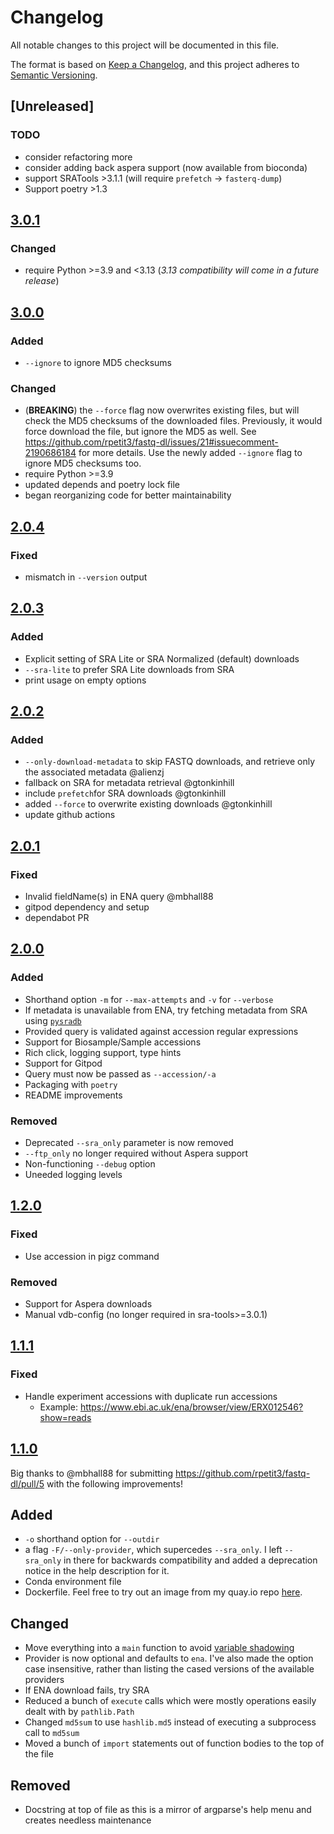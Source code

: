 # Changelog

All notable changes to this project will be documented in this file.

The format is based on [Keep a Changelog](https://keepachangelog.com/en/1.0.0/),
and this project adheres to [Semantic Versioning](https://semver.org/spec/v2.0.0.html).

## [Unreleased]

### TODO

- consider refactoring more
- consider adding back aspera support (now available from bioconda)
- support SRATools >3.1.1 (will require `prefetch` -> `fasterq-dump`)
- Support poetry >1.3

## [3.0.1]

### Changed

- require Python >=3.9 and <3.13 (_3.13 compatibility will come in a future release_)

[3.0.1]: https://github.com/rpetit3/fastq-dl/compare/v3.0.0...v3.0.1

## [3.0.0]

### Added

- `--ignore` to ignore MD5 checksums

### Changed

- (**BREAKING**) the `--force` flag now overwrites existing files, but will check the MD5
  checksums of the downloaded files. Previously, it would force download the file, but
  ignore the MD5 as well. See https://github.com/rpetit3/fastq-dl/issues/21#issuecomment-2190686184
  for more details. Use the newly added `--ignore` flag to ignore MD5 checksums too.
- require Python >=3.9
- updated depends and poetry lock file
- began reorganizing code for better maintainability

[3.0.0]: https://github.com/rpetit3/fastq-dl/compare/v2.0.4...v3.0.0

## [2.0.4]

### Fixed

- mismatch in `--version` output

[2.0.4]: https://github.com/rpetit3/fastq-dl/compare/v2.0.3...v2.0.4

## [2.0.3]

### Added

- Explicit setting of SRA Lite or SRA Normalized (default) downloads
- `--sra-lite` to prefer SRA Lite downloads from SRA
- print usage on empty options

[2.0.3]: https://github.com/rpetit3/fastq-dl/compare/v2.0.2...v2.0.3

## [2.0.2]

### Added

- `--only-download-metadata` to skip FASTQ downloads, and retrieve only the associated metadata @alienzj
- fallback on SRA for metadata retrieval @gtonkinhill
- include `prefetch`for SRA downloads @gtonkinhill
- added `--force` to overwrite existing downloads @gtonkinhill
- update github actions

[2.0.2]: https://github.com/rpetit3/fastq-dl/compare/v2.0.1...v2.0.2

## [2.0.1]

### Fixed

- Invalid fieldName(s) in ENA query @mbhall88
- gitpod dependency and setup
- dependabot PR

[2.0.1]: https://github.com/rpetit3/fastq-dl/compare/v2.0.0...v2.0.1

## [2.0.0]

### Added

- Shorthand option `-m` for `--max-attempts` and `-v` for `--verbose`
- If metadata is unavailable from ENA, try fetching metadata from SRA using [`pysradb`][pysradb]
- Provided query is validated against accession regular expressions
- Support for Biosample/Sample accessions
- Rich click, logging support, type hints
- Support for Gitpod
- Query must now be passed as `--accession/-a`
- Packaging with `poetry`
- README improvements

### Removed

- Deprecated `--sra_only` parameter is now removed
- `--ftp_only` no longer required without Aspera support
- Non-functioning `--debug` option
- Uneeded logging levels

[2.0.0]: https://github.com/rpetit3/fastq-dl/compare/v1.2.0...v2.0.0
[pysradb]: https://github.com/saketkc/pysradb

## [1.2.0]

### Fixed

- Use accession in pigz command

### Removed

- Support for Aspera downloads
- Manual vdb-config (no longer required in sra-tools>=3.0.1)

[1.2.0]: https://github.com/rpetit3/fastq-dl/compare/v1.1.1...v1.2.0

## [1.1.1]

### Fixed

- Handle experiment accessions with duplicate run accessions
    - Example: https://www.ebi.ac.uk/ena/browser/view/ERX012546?show=reads

[1.1.1]: https://github.com/rpetit3/fastq-dl/compare/v1.1.0...v1.1.1

## [1.1.0]

Big thanks to @mbhall88 for submitting https://github.com/rpetit3/fastq-dl/pull/5 with the following improvements!

## Added
- `-o` shorthand option for `--outdir`
- a flag `-F/--only-provider`, which supercedes `--sra_only`. I left `--sra_only` in there for backwards compatibility and added a deprecation notice in the help description for it.
- Conda environment file
- Dockerfile. Feel free to try out an image from my quay.io repo [here](https://quay.io/repository/mbhall88/fastq-dl?tab=tags).

## Changed
- Move everything into a `main` function to avoid [variable shadowing](https://en.wikipedia.org/wiki/Variable_shadowing)
- Provider is now optional and defaults to `ena`. I've also made the option case insensitive, rather than listing the cased versions of the available providers
- If ENA download fails, try SRA
- Reduced a bunch of `execute` calls which were mostly operations easily dealt with by `pathlib.Path`
- Changed `md5sum` to use `hashlib.md5` instead of executing a subprocess call to `md5sum`
- Moved a bunch of `import` statements out of function bodies to the top of the file

## Removed
- Docstring at top of file as this is a mirror of argparse's help menu and creates needless maintenance

[1.1.0]: https://github.com/rpetit3/fastq-dl/compare/v1.0.6...v1.1.0
